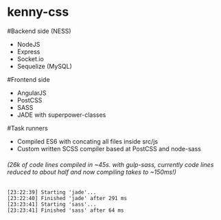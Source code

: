 # kenny-css

#Backend side (NESS)
 - NodeJS
 - Express
 - Socket.io
 - Sequelize (MySQL)

#Frontend side
- AngularJS
- PostCSS
- SASS
- JADE with superpower-classes

#Task runners
- Compiled ES6 with concating all files inside src/js
- Custom written SCSS compiler based at PostCSS and node-sass 

###### (26k of code lines compiled in ~45s. with gulp-sass, currently code lines reduced to about half and now compiling takes to ~150ms!)
````
[23:22:39] Starting 'jade'...
[23:22:40] Finished 'jade' after 291 ms
[23:23:41] Starting 'sass'...
[23:23:41] Finished 'sass' after 64 ms
````
